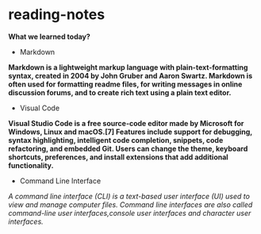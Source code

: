 # reading-notes
**What we learned today?**
* Markdown

 **Markdown is a lightweight markup language with plain-text-formatting syntax, created in 2004 by John Gruber and Aaron Swartz. Markdown is often used for formatting readme files, for writing messages in online discussion forums, and to create rich text using a plain text editor.**
* Visual Code

 __Visual Studio Code is a free source-code editor made by Microsoft for Windows, Linux and macOS.[7] Features include support for debugging, syntax highlighting, intelligent code completion, snippets, code refactoring, and embedded Git. Users can change the theme, keyboard shortcuts, preferences, and install extensions that add additional functionality.__
* Command Line Interface

 *A command line interface (CLI) is a text-based user interface (UI) used to view and manage computer files. Command line interfaces are also called command-line user interfaces,console user interfaces and character user interfaces.*
